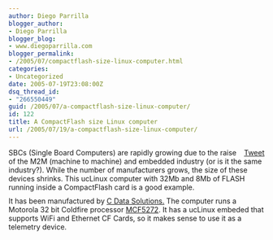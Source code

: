 ```yaml
---
author: Diego Parrilla
blogger_author:
- Diego Parrilla
blogger_blog:
- www.diegoparrilla.com
blogger_permalink:
- /2005/07/compactflash-size-linux-computer.html
categories:
- Uncategorized
date: 2005-07-19T23:08:00Z
dsq_thread_id:
- "266550449"
guid: /2005/07/a-compactflash-size-linux-computer/
id: 122
title: A CompactFlash size Linux computer
url: /2005/07/19/a-compactflash-size-linux-computer/
---
```


<div style="float: right; margin-left: 10px;">
  <a href="https://twitter.com/share" class="twitter-share-button" data-via="nubeblog" data-count="vertical" data-url="/2005/07/19/a-compactflash-size-linux-computer/">Tweet</a>
</div>

SBCs (Single Board Computers) are rapidly growing due to the raise of the M2M (machine to machine) and embedded industry (or is it the same industry?). While the number of manufacturers grows, the size of these devices shrinks. This ucLinux computer with 32Mb and 8Mb of FLASH running inside a CompactFlash card is a good example.<a onblur="try {parent.deselectBloggerImageGracefully();} catch(e) {}" href="http://www.diegoparrilla.com/uploaded_images/compactflashcomputer-768850.jpg"><img style="margin: 0px auto 10px; display: block; text-align: center; cursor: pointer;" src="http://www.diegoparrilla.com/uploaded_images/compactflashcomputer-756418.jpg" alt="" border="0" /></a>It has been manufactured by [C Data Solutions.](http://www.cdatas.com) The computer runs a Motorola 32 bit Coldfire processor [MCF5272](http://www.freescale.com/webapp/sps/site/homepage.jsp?nodeId=018rH3YTLC). It has a ucLinux embeded that supports WiFi and Ethernet CF Cards, so it makes sense to use it as a telemetry device.
